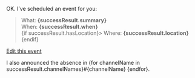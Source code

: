 OK. I’ve scheduled an event for you:

> What: **{successResult.summary}**  
> When: **{successResult.when}**  
{if successResult.hasLocation}> Where: **{successResult.location}**{endif}

[Edit this event]({successResult.link})

I also announced the absence in {for channelName in successResult.channelNames}#{channelName} {endfor}.